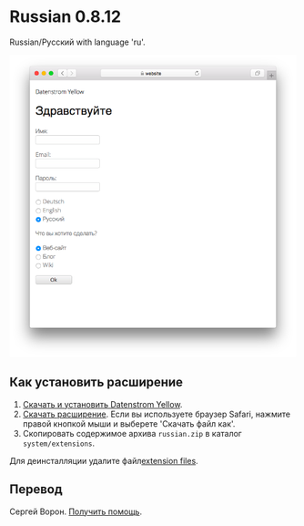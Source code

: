 Russian 0.8.12
=============
Russian/Русский with language 'ru'.

<p align="center"><img src="russian-screenshot.png?raw=true" alt="Screenshot"></p>

## Как установить расширение

1. [Скачать и установить Datenstrom Yellow](https://github.com/datenstrom/yellow/).
2. [Скачать расширение](https://github.com/datenstrom/yellow-extensions/raw/master/zip/russian.zip). Если вы используете браузер Safari, нажмите правой кнопкой мыши и выберете 'Скачать файл как'.
3. Скопировать содержимое архива `russian.zip` в каталог `system/extensions`.

Для деинсталляции удалите файл[extension files](extension.ini).

## Перевод

Сергей Ворон. [Получить помощь](https://extensions.datenstrom.se/help/).

